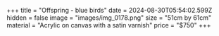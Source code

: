 +++
title = "Offspring - blue birds"
date = 2024-08-30T05:54:02.599Z
hidden = false
image = "images/img_0178.png"
size = "51cm by 61cm"
material = "Acrylic on canvas with a satin varnish"
price = "$750"
+++
